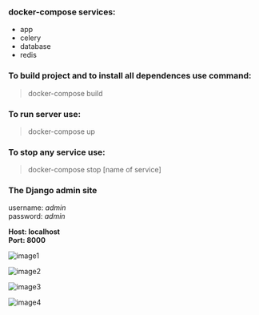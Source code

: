 ### docker-compose services:
+ app
+ celery
+ database
+ redis

### To build project and to install all dependences use command:

>docker-compose build

### To run server use:

>docker-compose up

### To stop any service use:

>docker-compose stop [name of service]

### The Django admin site

username: _admin_ <br>
password: _admin_

**Host: localhost**<br>
**Port: 8000**

![image1](https://user-images.githubusercontent.com/58348236/170151187-da70ee99-e6ee-4d83-941e-a5da39bcee1d.png)

![image2](https://user-images.githubusercontent.com/58348236/170151143-d753d275-fdae-46b1-922f-f70ef6ffe768.png)

![image3](https://user-images.githubusercontent.com/58348236/170151266-5313f83c-296a-473c-8839-f07a6b4d720c.png)

![image4](https://user-images.githubusercontent.com/58348236/170151399-a723afdd-a87a-4176-bb74-f64bc57677ee.png)
